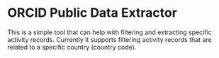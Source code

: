 # ORCID Public Data Extractor

This is a simple tool that can help with filtering and extracting specific activity records. Currently it supports
filtering activity records that are related to a specific country (country code).
